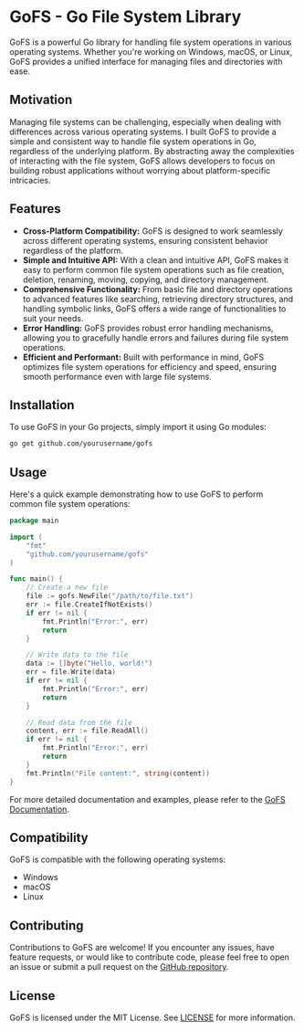 # GoFS - Go File System Library

GoFS is a powerful Go library for handling file system operations in various operating systems. Whether you're working on Windows, macOS, or Linux, GoFS provides a unified interface for managing files and directories with ease.

## Motivation

Managing file systems can be challenging, especially when dealing with differences across various operating systems. I built GoFS to provide a simple and consistent way to handle file system operations in Go, regardless of the underlying platform. By abstracting away the complexities of interacting with the file system, GoFS allows developers to focus on building robust applications without worrying about platform-specific intricacies.

## Features

- **Cross-Platform Compatibility:** GoFS is designed to work seamlessly across different operating systems, ensuring consistent behavior regardless of the platform.
- **Simple and Intuitive API:** With a clean and intuitive API, GoFS makes it easy to perform common file system operations such as file creation, deletion, renaming, moving, copying, and directory management.
- **Comprehensive Functionality:** From basic file and directory operations to advanced features like searching, retrieving directory structures, and handling symbolic links, GoFS offers a wide range of functionalities to suit your needs.
- **Error Handling:** GoFS provides robust error handling mechanisms, allowing you to gracefully handle errors and failures during file system operations.
- **Efficient and Performant:** Built with performance in mind, GoFS optimizes file system operations for efficiency and speed, ensuring smooth performance even with large file systems.

## Installation

To use GoFS in your Go projects, simply import it using Go modules:

```bash
go get github.com/yourusername/gofs
```

## Usage

Here's a quick example demonstrating how to use GoFS to perform common file system operations:

```go
package main

import (
    "fmt"
    "github.com/yourusername/gofs"
)

func main() {
    // Create a new file
    file := gofs.NewFile("/path/to/file.txt")
    err := file.CreateIfNotExists()
    if err != nil {
        fmt.Println("Error:", err)
        return
    }

    // Write data to the file
    data := []byte("Hello, world!")
    err = file.Write(data)
    if err != nil {
        fmt.Println("Error:", err)
        return
    }

    // Read data from the file
    content, err := file.ReadAll()
    if err != nil {
        fmt.Println("Error:", err)
        return
    }
    fmt.Println("File content:", string(content))
}
```

For more detailed documentation and examples, please refer to the [GoFS Documentation](https://github.com/yourusername/gofs/wiki).

## Compatibility

GoFS is compatible with the following operating systems:

- Windows
- macOS
- Linux

## Contributing

Contributions to GoFS are welcome! If you encounter any issues, have feature requests, or would like to contribute code, please feel free to open an issue or submit a pull request on the [GitHub repository](https://github.com/yourusername/gofs).

## License

GoFS is licensed under the MIT License. See [LICENSE](LICENSE) for more information.
